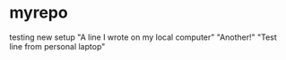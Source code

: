# myrepo
testing new setup
"A line I wrote on my local computer" 
"Another!" 
"Test line from personal laptop"